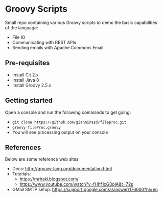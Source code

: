 Groovy Scripts
================
Small repo containing various Groovy scripts to demo the basic capabilities of the language:
* File IO
* Communicating with REST APIs
* Sending emails with Apache Commons Email

## Pre-requisites
* Install Git 2.x
* Install Java 8
* Install Groovy 2.5.x 

## Getting started
Open a console and run the following commands to get going:
* `git clone https://github.com/gianninasd/fileproc.git`
* `groovy fileProc.groovy`
* You will see processing output on your console

## References
Below are some reference web sites
* Docs: http://groovy-lang.org/documentation.html
* Tutorials:
  * https://mrhaki.blogspot.com/
  * https://www.youtube.com/watch?v=fHhf1xG0pIA&t=72s
* GMail SMTP setup: https://support.google.com/a/answer/176600?hl=en
